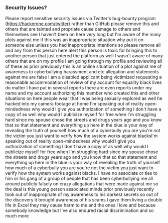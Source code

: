 ### Security Issues?
Please report sensitive security issues via Twitter's bug-bounty program (https://hackerone.com/twitter) rather than GitHub please remove this and others that are tainted and propriate cause damage to others and themselves see I haven't been on here very long but I'm aware of the many plots against me if this was an inappropriate situation why put it on someone else unless you had inappropriate intentions so please remove all and any from this person here alert this person is toxic for bringing this to another person that just entered the platform as well I wasn't aware of many others that are on my profile I am going through my profile and reviewing all of these as prior previously this is an online situation of a plot against me of awareness to cyberbullying harassment and etc allegation and statements against me are false I am a disabled applicant being victimized requesting a reasonable accommodation of review of my account for equality black lives do matter I have put in several reports there are even reports under my name and my account authorizing this member who created this and other situations on here people wear that I was being sexually explored as well he hacked into my camera footage at home
I'm speaking out of reality open-mindedness why would I give you authorization of something I don't have a copy of as well why would I publicize myself for free when I'm struggling hard since my spouse chose the streets and drugs years ago and you know that so that statement and everything up here in the blue is your way of revealing the truth of yourself how much of a cyberbully you are you're not the victim you just want to verify how the system works against blacksI'm speaking out of reality open-mindedness why would I give you authorization of something I don't have a copy of as well why would I publicize myself for free when I'm struggling hard since my spouse chose the streets and drugs years ago and you know that so that statement and everything up here in the blue is your way of revealing the truth of yourself how much of a cyberbully you are you're not the victim you just want to verify how the system works against blacks. I have no associate or ties to him or his gang of a group of people that has been cyberbullying me all around publicly falsely on crazy allegations that were made against me so the deal is this young person associated minds prior previously recently took out of inappropriate of my awareness to his darkest secrets so out of the discovery it brought awareness of his scams I gave them living a double life in Excel they may cause harm to me and the ones I love and because somebody knowledge but I've also endured racial discrimination and so much more
